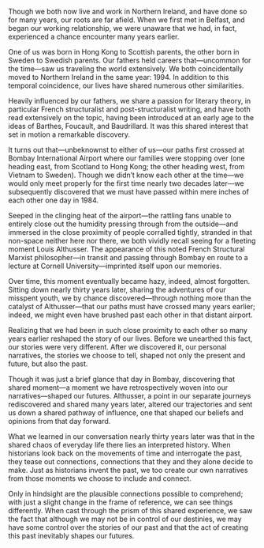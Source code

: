 Though we both now live and work in Northern Ireland, and have done so for many years, our roots are far afield. When we first met in Belfast, and began our working relationship, we were unaware that we had, in fact, experienced a chance encounter many years earlier.

One of us was born in Hong Kong to Scottish parents, the other born in Sweden to Swedish parents. Our fathers held careers that—uncommon for the time—saw us traveling the world extensively. We both coincidentally moved to Northern Ireland in the same year: 1994. In addition to this temporal coincidence, our lives have shared numerous other similarities.

Heavily influenced by our fathers, we share a passion for literary theory, in particular French structuralist and post-structuralist writing, and have both read extensively on the topic, having been introduced at an early age to the ideas of Barthes, Foucault, and Baudrillard. It was this shared interest that set in motion a remarkable discovery.

It turns out that—unbeknownst to either of us—our paths first crossed at Bombay International Airport where our families were stopping over (one heading east, from Scotland to Hong Kong; the other heading west, from Vietnam to Sweden). Though we didn’t know each other at the time—we would only meet properly for the first time nearly two decades later—we subsequently discovered that we must have passed within mere inches of each other one day in 1984.

Seeped in the clinging heat of the airport—the rattling fans unable to entirely close out the humidity pressing through from the outside—and immersed in the close proximity of people corralled tightly, stranded in that non-space neither here nor there, we both vividly recall seeing for a fleeting moment Louis Althusser. The appearance of this noted French Structural Marxist philosopher—in transit and passing through Bombay en route to a lecture at Cornell University—imprinted itself upon our memories.

Over time, this moment eventually became hazy, indeed, almost forgotten. Sitting down nearly thirty years later, sharing the adventures of our misspent youth, we by chance discovered—through nothing more than the catalyst of Althusser—that our paths must have crossed many years earlier; indeed, we might even have brushed past each other in that distant airport.

Realizing that we had been in such close proximity to each other so many years earlier reshaped the story of our lives. Before we unearthed this fact, our stories were very different. After we discovered it, our personal narratives, the stories we choose to tell, shaped not only the present and future, but also the past.

Though it was just a brief glance that day in Bombay, discovering that shared moment—a moment we have retrospectively woven into our narratives—shaped our futures. Althusser, a point in our separate journeys rediscovered and shared many years later, altered our trajectories and sent us down a shared pathway of influence, one that shaped our beliefs and opinions from that day forward.

What we learned in our conversation nearly thirty years later was that in the shared chaos of everyday life there lies an interpreted history. When historians look back on the movements of time and interrogate the past, they tease out connections, connections that they and they alone decide to make. Just as historians invent the past, we too create our own narratives from those moments we choose to include and connect.

Only in hindsight are the plausible connections possible to comprehend; with just a slight change in the frame of reference, we can see things differently. When cast through the prism of this shared experience, we saw the fact that although we may not be in control of our destinies, we may have some control over the stories of our past and that the act of creating this past inevitably shapes our futures.